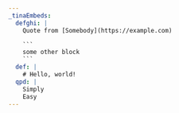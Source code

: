 ```yaml
---
_tinaEmbeds:
  defghi: |
    Quote from [Somebody](https://example.com)

    ```
    some other block
    ```
  def: |
    # Hello, world!
  qpd: |
    Simply
    Easy
---
```

